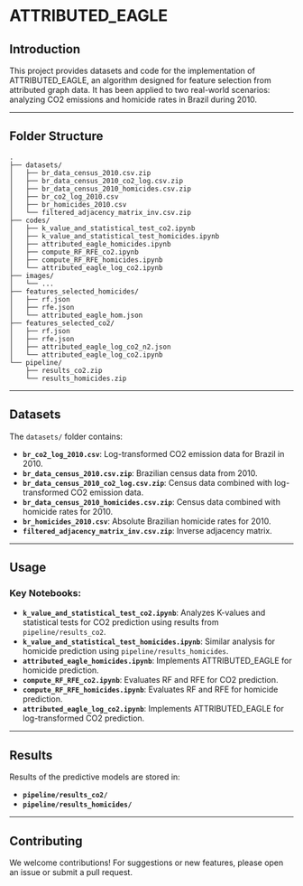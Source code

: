 # ATTRIBUTED_EAGLE

## Introduction

This project provides datasets and code for the implementation of ATTRIBUTED_EAGLE, an algorithm designed for feature selection from attributed graph data. It has been applied to two real-world scenarios: analyzing CO2 emissions and homicide rates in Brazil during 2010.

---

## Folder Structure

```
.
├── datasets/
│   ├── br_data_census_2010.csv.zip
│   ├── br_data_census_2010_co2_log.csv.zip
│   ├── br_data_census_2010_homicides.csv.zip
│   ├── br_co2_log_2010.csv
│   ├── br_homicides_2010.csv
│   └── filtered_adjacency_matrix_inv.csv.zip
├── codes/
│   ├── k_value_and_statistical_test_co2.ipynb
│   ├── k_value_and_statistical_test_homicides.ipynb
│   ├── attributed_eagle_homicides.ipynb
│   ├── compute_RF_RFE_co2.ipynb
│   ├── compute_RF_RFE_homicides.ipynb
│   └── attributed_eagle_log_co2.ipynb
├── images/
│   └── ...
├── features_selected_homicides/
│   ├── rf.json
│   ├── rfe.json
│   └── attributed_eagle_hom.json
├── features_selected_co2/
│   ├── rf.json
│   ├── rfe.json
│   ├── attributed_eagle_log_co2_n2.json
│   └── attributed_eagle_log_co2.ipynb
└── pipeline/
    ├── results_co2.zip
    └── results_homicides.zip
```

---

## Datasets

The `datasets/` folder contains:
- **`br_co2_log_2010.csv`**: Log-transformed CO2 emission data for Brazil in 2010.
- **`br_data_census_2010.csv.zip`**: Brazilian census data from 2010.
- **`br_data_census_2010_co2_log.csv.zip`**: Census data combined with log-transformed CO2 emission data.
- **`br_data_census_2010_homicides.csv.zip`**: Census data combined with homicide rates for 2010.
- **`br_homicides_2010.csv`**: Absolute Brazilian homicide rates for 2010.
- **`filtered_adjacency_matrix_inv.csv.zip`**: Inverse adjacency matrix.

---

## Usage

### Key Notebooks:
- **`k_value_and_statistical_test_co2.ipynb`**: Analyzes K-values and statistical tests for CO2 prediction using results from `pipeline/results_co2`.
- **`k_value_and_statistical_test_homicides.ipynb`**: Similar analysis for homicide prediction using `pipeline/results_homicides`.
- **`attributed_eagle_homicides.ipynb`**: Implements ATTRIBUTED_EAGLE for homicide prediction.
- **`compute_RF_RFE_co2.ipynb`**: Evaluates RF and RFE for CO2 prediction.
- **`compute_RF_RFE_homicides.ipynb`**: Evaluates RF and RFE for homicide prediction.
- **`attributed_eagle_log_co2.ipynb`**: Implements ATTRIBUTED_EAGLE for log-transformed CO2 prediction.

---

## Results

Results of the predictive models are stored in:
- **`pipeline/results_co2/`**
- **`pipeline/results_homicides/`**

---

## Contributing

We welcome contributions! For suggestions or new features, please open an issue or submit a pull request.

